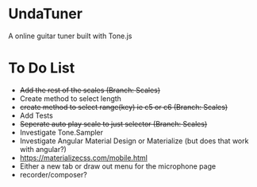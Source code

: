 # UndaTuner

A online guitar tuner built with Tone.js

# To Do List
 - ~~Add the rest of the scales (Branch: Scales)~~
 - Create method to select length
 - ~~create method to select range(key) ie c5 or c6 (Branch: Scales)~~
 - Add Tests 
 - ~~Seperate auto play scale to just selector (Branch: Scales)~~
 - Investigate Tone.Sampler
 - Investigate Angular Material Design or Materialize (but does that work with angular?)
 - https://materializecss.com/mobile.html
 - Either a new tab or draw out menu for the microphone page 
 - recorder/composer?


